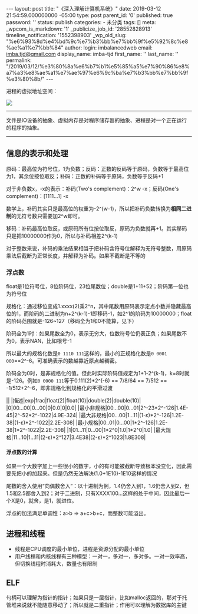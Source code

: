 --- layout: post title: "《深入理解计算机系统》" date: 2019-03-12 21:54:59.000000000 -05:00 type: post parent\_id: '0' published: true password: '' status: publish categories: - 未分类 tags: [] meta: \_wpcom\_is\_markdown: '1' \_publicize\_job\_id: '28552828913' timeline\_notification: '1552398903' \_wp\_old\_slug: "%e6%93%8d%e4%bd%9c%e7%b3%bb%e7%bb%9f%e5%92%8c%e8%ae%a1%e7%bb%84" author: login: imbalancedweb email: imba.tjd@gmail.com display\_name: imba-tjd first\_name: '' last\_name: '' permalink: "/2019/03/12/%e3%80%8a%e6%b7%b1%e5%85%a5%e7%90%86%e8%a7%a3%e8%ae%a1%e7%ae%97%e6%9c%ba%e7%b3%bb%e7%bb%9f%e3%80%8b/" ---

进程的虚拟地址空间：

![]({{%20site.baseurl%20}}/assets/v2-1bbda4e5bdc297b5d4a9e88fc0e43c14_hd.jpg)

* * * * *

文件是IO设备的抽象、虚拟内存是对程序储存器的抽象、进程是对一个正在运行的程序的抽象。

* * * * *

信息的表示和处理
----------------

原码：最高位为符号位，1为负数；反码：正数的反码等于原码，负数等于最高位为1，其余位按位取反；补码：正数的补码等于原码，负数等于反码+1

对于非负数x，-x的表示：补码(Two's complement)：2\^w -x；反码(One's complement)：[1111...1] -x

数学上，补码其实只是最高位的权重为-2\^(w-1)，所以把补码负数转换为**相同二进制**的无符号数只需要加2\^w即可。

移码：补码最高位取反，或原码所有位按位取反，原码为负数就再+1。其实移码只是把10000000作为0，所以与补码相差2\^(k-1)

对于整数来说，补码的乘法结果相当于把补码含符号位解释为无符号整数，用原码乘法后截断为正常长度，并解释为补码。如果不截断是不等的

### 浮点数

float是1位符号位，8位阶码位，23位尾数位；double是1+11+52；阶码第一位也为符号位

规格化：通过移位变成1.xxxx(2)乘2\^n，其中尾数用原码表示定点小数并隐藏最高位的1，而阶码的二进制为n+2\^(k-1)-1即移码-1，如2\^1的阶码为10000000；float的阶码范围就是-126\~127（移码全为1和0不能算，见下）

阶码全为1时：如果尾数全为0，表示无穷大，位数符号位仍表正负；如果尾数不为0，表示NAN，比如根号-1

所以最大的规格化数是`0 1110 111`这样的，最小的正规格化数是`0 0001 000`==2\^-6。可准确表示的数越靠近原点越稠密。

阶码全为0时，是非规格化的值。但此时实际阶码值规定为1+1-2\^(k-1)，k=8时就是-126。例如`0 0000 111`等于0.111(2)\*2\^(-6) == 7/8/64 == 7/512 == -1/512+2\^-6，即非规格化到规格化的平滑过渡

||
|描述|exp|frac|float(2)|float(10)|double(2)|double(10)|
|0|00...00|0...00|0|0.0|0|0.0|
|最小非规格|00...00|0...01|2\^-23\*2\^-126|1.4E-45|2\^-52\*2\^-1022|4.9E-324|
|最大非规格|00...00|1...11|(1-ε)\*2\^-126|1.2E-38|(1-ε)\*2\^-1022|2.2E-308|
|最小规格|00..01|0...00|1\*2\^-126|1.2E-38|1\*2\^-1022|2.2E-308|
|1|01...11|0...00|1\*2\^0|1.0|1\*2\^0|1.0|
|最大规格|11...10|1...11|(2-ε)\*2\^127|3.4E38|(2-ε)\*2\^1023|1.8E308|

#### 浮点数的计算

如果一个大数字加上一些很小的数字，小的有可能被截断导致根本没变化，因此需要先把小的加起来。但是仍然无法解决(1.0+1E10)-1E10这样的情况

尾数的舍入使用“向偶数舍入”：以十进制为例，1.4仍舍入到1，1.6仍舍入到2，但1.5和2.5都舍入到2；对于二进制，只有XXXX100...这样的处于中间，因此最后一个X是0，就舍，是1，就进位。

浮点的加法满足单调性：a\>b =\> a+c\>b+c，而整数可能溢出。

进程和线程
----------

* 线程是CPU调度的最小单位，进程是资源分配的最小单位
* 用户线程和内核线程有三种模型：一对一，多对一，多对多。一对一效率高，但切换线程时消耗大，数量也有限制

ELF
---

句柄可以理解为指针的指针；如果只是一层指针，比如malloc返回的，那对于托管堆来说就不能随意移动了；所以就是二重指针；作用可以理解为数据库的主键


